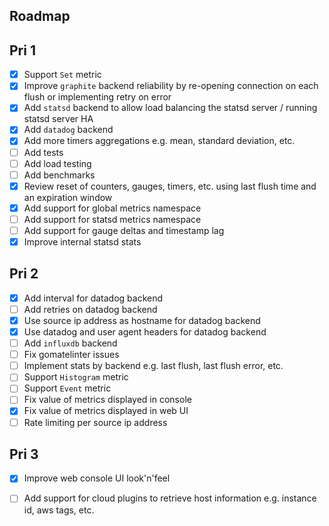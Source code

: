 Roadmap
-------

Pri 1
-----

* [x] Support `Set` metric
* [x] Improve `graphite` backend reliability by re-opening connection on each flush or implementing retry on error
* [x] Add `statsd` backend to allow load balancing the statsd server / running statsd server HA
* [x] Add `datadog` backend
* [x] Add more timers aggregations e.g. mean, standard deviation, etc.
* [ ] Add tests
* [ ] Add load testing
* [ ] Add benchmarks
* [x] Review reset of counters, gauges, timers, etc. using last flush time and an expiration window
* [x] Add support for global metrics namespace
* [ ] Add support for statsd metrics namespace
* [ ] Add support for gauge deltas and timestamp lag
* [x] Improve internal statsd stats

Pri 2
-----

* [x] Add interval for datadog backend
* [ ] Add retries on datadog backend
* [x] Use source ip address as hostname for datadog backend
* [x] Use datadog and user agent headers for datadog backend
* [ ] Add `influxdb` backend
* [ ] Fix gomatelinter issues
* [ ] Implement stats by backend e.g. last flush, last flush error, etc.
* [ ] Support `Histogram` metric
* [ ] Support `Event` metric
* [ ] Fix value of metrics displayed in console
* [x] Fix value of metrics displayed in web UI
* [ ] Rate limiting per source ip address

Pri 3
-----

* [x] Improve web console UI look'n'feel
* [ ] Add support for cloud plugins to retrieve host information e.g. instance id, aws tags, etc. 


